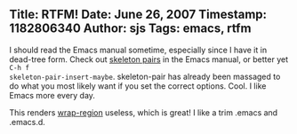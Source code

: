 Title: RTFM!
Date: June 26, 2007
Timestamp: 1182806340
Author: sjs
Tags: emacs, rtfm
----

I should read the Emacs manual sometime, especially since I have it in dead-tree form. Check out <a href="http://www.gnu.org/software/emacs/manual/html_node/autotype/Inserting-Pairs.html">skeleton pairs</a> in the Emacs manual, or better yet <code>C-h f skeleton-pair-insert-maybe</code>. skeleton-pair has already been massaged to do what you most likely want if you set the correct options. Cool. I like Emacs more every day.

This renders <a href="2007.06.23-emacs-for-textmate-junkies.html">wrap-region</a> useless, which is great! I like a trim .emacs and .emacs.d.
